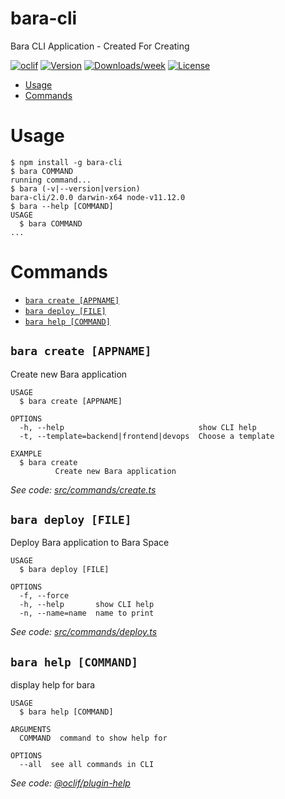 bara-cli
========

Bara CLI Application - Created For Creating

[![oclif](https://img.shields.io/badge/cli-oclif-brightgreen.svg)](https://oclif.io)
[![Version](https://img.shields.io/npm/v/bara-cli.svg)](https://npmjs.org/package/bara-cli)
[![Downloads/week](https://img.shields.io/npm/dw/bara-cli.svg)](https://npmjs.org/package/bara-cli)
[![License](https://img.shields.io/npm/l/bara-cli.svg)](https://github.com/barajs/bara/blob/master/package.json)

<!-- toc -->
* [Usage](#usage)
* [Commands](#commands)
<!-- tocstop -->
# Usage
<!-- usage -->
```sh-session
$ npm install -g bara-cli
$ bara COMMAND
running command...
$ bara (-v|--version|version)
bara-cli/2.0.0 darwin-x64 node-v11.12.0
$ bara --help [COMMAND]
USAGE
  $ bara COMMAND
...
```
<!-- usagestop -->
# Commands
<!-- commands -->
* [`bara create [APPNAME]`](#bara-create-appname)
* [`bara deploy [FILE]`](#bara-deploy-file)
* [`bara help [COMMAND]`](#bara-help-command)

## `bara create [APPNAME]`

Create new Bara application

```
USAGE
  $ bara create [APPNAME]

OPTIONS
  -h, --help                              show CLI help
  -t, --template=backend|frontend|devops  Choose a template

EXAMPLE
  $ bara create
          Create new Bara application
```

_See code: [src/commands/create.ts](https://github.com/barajs/bara/blob/v2.0.0/src/commands/create.ts)_

## `bara deploy [FILE]`

Deploy Bara application to Bara Space

```
USAGE
  $ bara deploy [FILE]

OPTIONS
  -f, --force
  -h, --help       show CLI help
  -n, --name=name  name to print
```

_See code: [src/commands/deploy.ts](https://github.com/barajs/bara/blob/v2.0.0/src/commands/deploy.ts)_

## `bara help [COMMAND]`

display help for bara

```
USAGE
  $ bara help [COMMAND]

ARGUMENTS
  COMMAND  command to show help for

OPTIONS
  --all  see all commands in CLI
```

_See code: [@oclif/plugin-help](https://github.com/oclif/plugin-help/blob/v2.1.6/src/commands/help.ts)_
<!-- commandsstop -->
